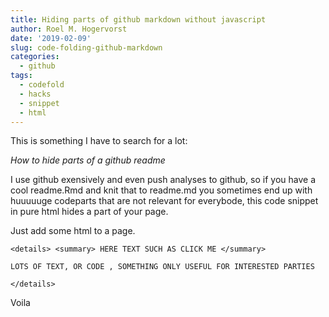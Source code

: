 ```yaml
---
title: Hiding parts of github markdown without javascript
author: Roel M. Hogervorst
date: '2019-02-09'
slug: code-folding-github-markdown
categories:
  - github
tags:
  - codefold
  - hacks
  - snippet
  - html
---
```


This is something I have to search for a lot:

*How to hide parts of a github readme*

I use github exensively and even push analyses to github, so if you 
have a cool readme.Rmd and knit that to readme.md you sometimes end up
with huuuuuge codeparts that are not relevant for everybode, this code
snippet in pure html hides a part of your page.


Just add some html to a page.

```
<details> <summary> HERE TEXT SUCH AS CLICK ME </summary>

LOTS OF TEXT, OR CODE , SOMETHING ONLY USEFUL FOR INTERESTED PARTIES

</details>
```

Voila
